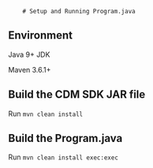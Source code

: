         # Setup and Running Program.java

## Environment

Java 9+ JDK

Maven 3.6.1+

## Build the CDM SDK JAR file

Run `mvn clean install`

## Build the Program.java

Run `mvn clean install exec:exec`
